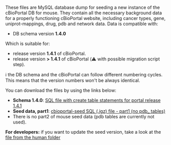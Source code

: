 These files are MySQL database dump for seeding a new instance of the cBioPortal DB for mouse. They contain all the necessary background data for a properly functioning cBioPortal website, including cancer types, gene, uniprot-mappings, drug, pdb and network data. Data is compatible with:

- DB schema version **1.4.0**

Which is suitable for:

- release version **1.4.1** of cBioPortal.  
- release version **> 1.4.1** of cBioPortal (:warning: with possible migration script step). 

:information_source: the DB schema and the cBioPortal can follow different numbering cycles. This means that the version numbers won't be always identical. 

You can download the files by using the links below:

- **Schema 1.4.0**: [SQL file with create table statements for portal release 1.4.1](https://raw.githubusercontent.com/cBioPortal/cbioportal/v1.4.1/core/src/main/resources/db/cgds.sql) 
- **Seed data, part1**: [cbioportal-seed SQL (.igz) file - part1 (no pdb_ tables)](https://github.com/thehyve/datahub/raw/mouse/seedDB_mouse/seed-cbioportal_no-pdb_mm10.sql.gz)
- There is no part2 of mouse seed data (pdb tables are currently not used).

**For developers:** if you want to update the seed version, take a look at the [file from the human folder](https://github.com/cbioportal/datahub/blob/master/seedDB/Update-Seed-Database.md)

